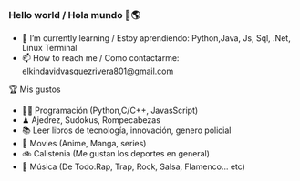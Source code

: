 ### Hello world / Hola mundo 👋🌎







- 🌱 I’m currently learning / Estoy aprendiendo: Python,Java, Js, Sql, .Net, Linux Terminal
- 📫 How to reach me / Como contactarme: elkindavidvasquezrivera801@gmail.com

🏆 Mis gustos
- 👨‍💻 Programación (Python,C/C++, JavasScript)
- ♟ Ajedrez, Sudokus, Rompecabezas
- 📚 Leer libros de tecnología, innovación, genero policial
- 💢 Movies (Anime, Manga, series)
- 🚲 Calistenia (Me gustan los deportes en general)
- 🎤 Música (De Todo:Rap, Trap, Rock, Salsa, Flamenco... etc)
<!-- BLOG-POST-LIST:END -->
